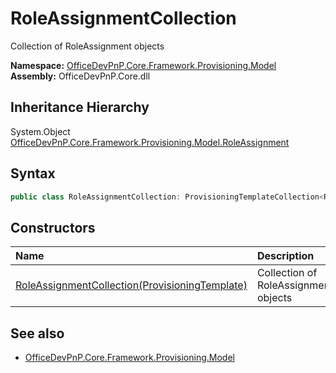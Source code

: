 # RoleAssignmentCollection
Collection of RoleAssignment objects  

**Namespace:** [OfficeDevPnP.Core.Framework.Provisioning.Model](OfficeDevPnP.Core.Framework.Provisioning.Model.md)  
**Assembly:** OfficeDevPnP.Core.dll  
## Inheritance Hierarchy
System.Object  
    [OfficeDevPnP.Core.Framework.Provisioning.Model.RoleAssignment](OfficeDevPnP.Core.Framework.Provisioning.Model.RoleAssignment.md)
## Syntax
```C#
public class RoleAssignmentCollection: ProvisioningTemplateCollection<RoleAssignment>
```
## Constructors
|**Name**|**Description**|
|:-----|:-----|
| [RoleAssignmentCollection(ProvisioningTemplate)](OfficeDevPnP.Core.Framework.Provisioning.Model.RoleAssignmentCollection.ctor1.md) | <summary> Collection of RoleAssignment objects </summary>
## See also
- [OfficeDevPnP.Core.Framework.Provisioning.Model](OfficeDevPnP.Core.Framework.Provisioning.Model.md)
